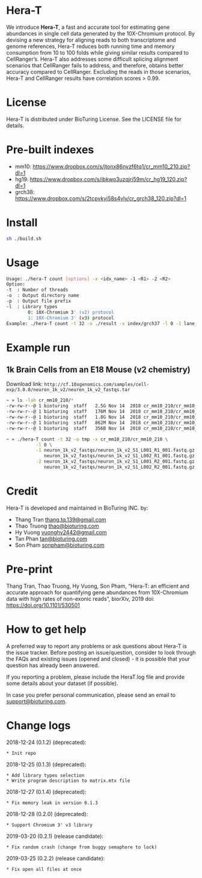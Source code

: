 # Hera-T

We introduce **Hera-T**, a fast and accurate tool for estimating gene abundances in single cell data generated by the 10X-Chromium protocol. By devising a new strategy for aligning reads to both transcriptome and genome references, Hera-T reduces both running time and memory consumption from 10 to 100 folds while giving similar results compared to CellRanger’s. Hera-T also addresses some difficult splicing alignment scenarios that CellRanger fails to address, and therefore, obtains better accuracy compared to CellRanger. Excluding the reads in those scenarios, Hera-T and CellRanger results have correlation scores > 0.99.

# License

Hera-T is distributed under BioTuring License. See the LICENSE file for details.

# Pre-built indexes

* mm10: https://www.dropbox.com/s/jtonx86nyzf6tq1/cr_mm10_210.zip?dl=1
* hg19: https://www.dropbox.com/s/ibkwo3uzqjri59m/cr_hg19_120.zip?dl=1
* grch38: https://www.dropbox.com/s/2tcpvkyj58s4vly/cr_grch38_120.zip?dl=1

# Install
```bash
sh ./build.sh
```

# Usage
```bash
Usage: ./hera-T count [options] -x <idx_name> -1 <R1> -2 <R2>
Option:
-t	: Number of threads
-o	: Output directory name
-p	: Output file prefix
-l	: Library types
		0: 10X-Chromium 3' (v2) protocol
		1: 10X-Chromium 3' (v3) protocol
Example: ./hera-T count -t 32 -o ./result -x index/grch37 -l 0 -1 lane_0.read_1.fq lane_1.read_1.fq -2 lane_0.read_2.fq lane_1.read_2.fq
```
# Example run

## 1k Brain Cells from an E18 Mouse (v2 chemistry)

Download link: `http://cf.10xgenomics.com/samples/cell-exp/3.0.0/neuron_1k_v2/neuron_1k_v2_fastqs.tar`

```bash
~ » ls -lah cr_mm10_210/*
-rw-rw-r--@ 1 bioturing  staff   2.5G Nov 14  2018 cr_mm10_210/cr_mm10_210.bwt
-rw-rw-r--@ 1 bioturing  staff   176M Nov 14  2018 cr_mm10_210/cr_mm10_210.fasta
-rw-rw-r--@ 1 bioturing  staff   1.8G Nov 14  2018 cr_mm10_210/cr_mm10_210.hash
-rw-rw-r--@ 1 bioturing  staff   862M Nov 14  2018 cr_mm10_210/cr_mm10_210.info
-rw-rw-r--@ 1 bioturing  staff   356B Nov 14  2018 cr_mm10_210/cr_mm10_210.log

~ » ./hera-T count -t 32 -o tmp -x cr_mm10_210/cr_mm10_210 \
		   -l 0 \
		   -1 neuron_1k_v2_fastqs/neuron_1k_v2_S1_L001_R1_001.fastq.gz \
		      neuron_1k_v2_fastqs/neuron_1k_v2_S1_L002_R1_001.fastq.gz \
		   -2 neuron_1k_v2_fastqs/neuron_1k_v2_S1_L001_R2_001.fastq.gz \
		      neuron_1k_v2_fastqs/neuron_1k_v2_S1_L002_R2_001.fastq.gz
```

# Credit
Hera-T is developed and maintained in BioTuring INC. by:

* Thang Tran thang.tq.139@gmail.com
* Thao Truong thao@bioturing.com
* Hy Vuong vuonghy2442@gmail.com
* Tan Phan tan@bioturing.com
* Son Pham sonpham@bioturing.com

# Pre-print

Thang Tran, Thao Truong, Hy Vuong, Son Pham, “Hera-T: an efficient and accurate approach for quantifying gene abundances from 10X-Chromium data with high rates of non-exonic reads”, biorXiv, 2019 doi: https://doi.org/10.1101/530501

# How to get help

A preferred way to report any problems or ask questions about Hera-T is the issue tracker. Before posting an issue/question, consider to look through the FAQs and existing issues (opened and closed) - it is possible that your question has already been answered.

If you reporting a problem, please include the HeraT.log file and provide some details about your dataset (if possible).

In case you prefer personal communication, please send an email to support@bioturing.com.

# Change logs

2018-12-24 (0.1.2) (deprecated):

    * Init repo

2018-12-25 (0.1.3) (deprecated):

    * Add library types selection
    * Write program description to matrix.mtx file

2018-12-27 (0.1.4) (deprecated):

    * Fix memory leak in version 0.1.3

2018-12-28 (0.2.0) (deprecated):

    * Support Chromium 3' v3 library

2019-03-20 (0.2.1) (release candidate):

    * Fix random crash (change from buggy semaphore to lock)

2019-03-25 (0.2.2) (release candidate):

    * Fix open all files at once

